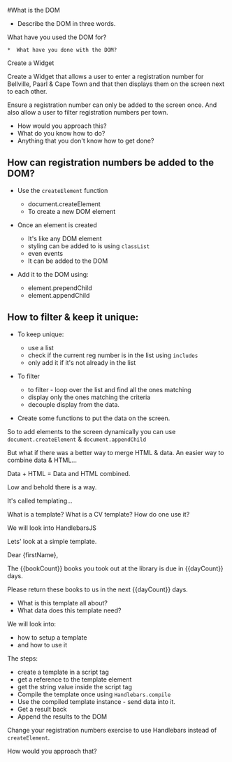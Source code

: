 
#What is the DOM

* Describe the DOM in three words.

What have you used the DOM for?

	*  What have you done with the DOM?

Create a Widget

Create a Widget that allows a user to enter a registration number 
for Bellville, Paarl & Cape Town and that then displays them on 
the screen next to each other.

Ensure a registration number can only be added to the screen once. And also allow a user to filter registration numbers per town.

* How would you approach this?
* What do you know how to do? 
* Anything that you don't know how to get done?

## How can registration numbers be added to the DOM?

* Use the `createElement` function
	* document.createElement
	* To create a new DOM element

* Once an element is created
	* It's like any DOM element
	* styling can be added to is using `classList`
	* even events
	* It can be added to the DOM

* Add it to the DOM using:
	* element.prependChild
	* element.appendChild


## How to filter & keep it unique:

* To keep unique:
	* use a list
	* check if the current reg number is in the list using `includes`
	* only add it if it's not already in the list

*  To filter
	* to filter - loop over the list and find all the ones matching
	* display only the ones matching the criteria
	* decouple display from the data.

*  Create some functions to put the data on the screen.


So to add elements to the screen dynamically you can use `document.createElement` & `document.appendChild`


But what if there was a better way to merge HTML & data.
An easier way to combine data & HTML...

Data + HTML = Data and HTML combined.

Low and behold there is a way.

It's called templating...

What is a template?
What is a CV template?
How do one use it?

We will look into HandlebarsJS

Lets' look at a simple template.

Dear {firstName},

The {{bookCount}} books you took out at the library is due in {{dayCount}} days.

Please return these books to us in the next {{dayCount}} days.

* What is this template all about?
* What data does this template need?

We will look into:
* how to setup a template
* and how to use it


The steps:

* create a template in a script tag
* get a reference to the template element
* get the string value inside the script tag
* Compile the template once using `Handlebars.compile`
* Use the compiled template instance - send data into it.
* Get a result back
* Append the results to the DOM


Change your registration numbers exercise to use Handlebars instead of `createElement`.

How would you approach that?


































